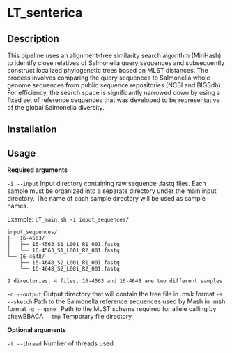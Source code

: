# LT_senterica

## Description
This pipeline uses an alignment-free similarity search algorithm (MinHash) to identify close relatives of Salmonella query sequences and subsequently construct localized phylogenetic trees based on MLST distances. The process involves comparing the query sequences to Salmonella whole genome sequences from public sequence repositories (NCBI and BIGSdb). For efficiency, the search space is significantly narrowed down by using a fixed set of reference sequences that was developed to be representative of the global Salmonella diversity.

## Installation

## Usage

__Required arguments__

```-i --input``` Input directory containing raw sequence .fastq files. Each sample must be organized into a separate directory under the main input directory. The name of each sample directory will be used as sample names.

Example: ```LT_main.sh -i input_sequences/```

```
input_sequences/
├── 16-4563/
│   ├── 16-4563_S1_L001_R1_001.fastq
│   └── 16-4563_S1_L001_R2_001.fastq
└── 16-4648/
    ├── 16-4648_S2_L001_R1_001.fastq
    └── 16-4648_S2_L001_R2_001.fastq

2 directories, 4 files, 16-4563 and 16-4648 are two different samples
```

```-o --output``` Output directory that will contain the tree file in .nwk format
```-s --sketch``` Path to the Salmonella reference sequences used by Mash in .msh format
```-g --gene ```  Path to the MLST scheme required for allele calling by chewBBACA
```--tmp```       Temporary file directory

__Optional arguments__

```-t --thread``` Number of threads used.
